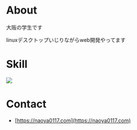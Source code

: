# About
大阪の学生です

linuxデスクトップいじりながらweb開発やってます
# Skill

<img src="https://skillicons.dev/icons?i=linux,arch,vim,docker,laravel,rails,react" />

# Contact
- [https://naoya0117.com](https://naoya0117.com)
<!--
<img src="https://github-readme-stats.vercel.app/api?username=naoya0117&&show_icons=true" /><img src="https://github-readme-stats.vercel.app/api/top-langs/?username=naoya0117&hide=Vim%20Script&langs_count=10&layout=compact" />

<img src="https://github-profile-trophy.vercel.app/?username=naoya0117" />
-->

